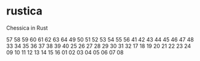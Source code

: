 # rustica
Chessica in Rust


57 58 59 60 61 62 63 64
49 50 51 52 53 54 55 56
41 42 43 44 45 46 47 48
33 34 35 36 37 38 39 40
25 26 27 28 29 30 31 32
17 18 19 20 21 22 23 24
09 10 11 12 13 14 15 16
01 02 03 04 05 06 07 08
